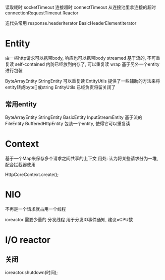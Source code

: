 读取耗时 socketTimeout
连接超时 connectTimeout
从连接池里拿连接的超时 connectionRequestTimeout
Reactor

迭代头常用
response.headerIterator BasicHeaderElementIterator

# Entity #
由一些http请求可以携带body, 响应也可以携带body
streamed 基于流的, 不可重复读
self-contained 内防已经放到内存了, 可以重复读
wrap 基于另外一个entity进行包装

ByteArrayEntity StringEntity 可以重复读
EntityUtils 提供了一些辅助的方法来将entity转成byte[]或string
EntityUtils 已经负责将留关闭了

## 常用entity ##
ByteArrayEntity
StringEntity
BasicEntity InputStreamEntity 基于流的
FileEntity
BufferedHttpEntity 包装一个entity, 使得它可以重复读

# Context #
基于一个Map来保存多个请求之间共享的上下文
用处: 认为将某些请求分为一堆, 配合拦截器使用

HttpCoreContext.create();

# NIO #
不再是一个请求就占用一个线程

ioreactor 需要少量的 分发线程 用于分发IO事件通知, 建议=CPU数

# I/O reactor #
## 关闭 ##
ioreactor.shutdown(时间);
